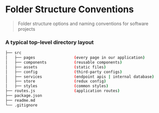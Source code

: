 Folder Structure Conventions
============================

> Folder structure options and naming conventions for software projects

### A typical top-level directory layout

```bash
├── src
│   ├── pages                 (every page in our application)
│   ├── components            (reusable components)
│   ├── assets                (static files)
│   ├── config                (third-party configs)
│   ├── services              (endpoint apis | internal database)
│   ├── store                 (redux config)
│   ├── styles                (common styles)
├── routes.js                 (application routes)
├── package.json
├── readme.md
└── .gitignore
```